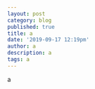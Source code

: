 ```yaml
---
layout: post
category: blog
published: true
title: a
date: '2019-09-17 12:19pm'
author: a
description: a
tags: a
---
```

a
